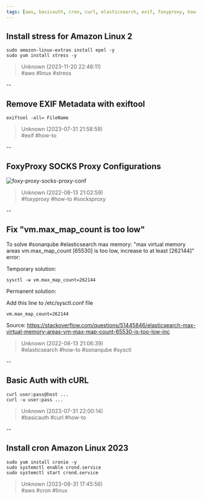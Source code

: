 ```yaml
---
tags: [aws, basicauth, cron, curl, elasticsearch, exif, foxyproxy, how-to, linux, socksproxy, sonarqube, stress, sysctl]
---
```


## Install stress for Amazon Linux 2

```  
sudo amazon-linux-extras install epel -y  
sudo yum install stress -y  
```  

> Unknown (2023-11-20 22:46:11)  
> #aws #linux #stress

--

## Remove EXIF Metadata with exiftool

```  
exiftool -all= FileName  
```  

> Unknown (2023-07-31 21:58:59)  
> #exif #how-to

--

## FoxyProxy SOCKS Proxy Configurations

![foxy-proxy-socks-proxy-conf](/img/foxy-proxy-socks-proxy-conf.png)  

> Unknown (2022-08-13 21:02:59)  
> #foxyproxy #how-to #socksproxy

--

## Fix "vm.max_map_count is too low"

To solve #sonarqube #elasticsearch max memory: "max virtual memory areas vm.max_map_count [65530] is too low, increase to at least [262144]" error:

Temporary solution:

```  
sysctl -w vm.max_map_count=262144  
```

Permanent solution:

Add this line to /etc/sysctl.conf file  
```  
vm.max_map_count=262144  
```

Source: https://stackoverflow.com/questions/51445846/elasticsearch-max-virtual-memory-areas-vm-max-map-count-65530-is-too-low-inc  

> Unknown (2022-08-13 21:06:39)  
> #elasticsearch #how-to #sonarqube #sysctl

--

## Basic Auth with cURL

```  
curl user:pass@host ...  
curl -u user:pass ...  
```  

> Unknown (2023-07-31 22:00:14)  
> #basicauth #curl #how-to

--

## Install cron Amazon Linux 2023

```  
sudo yum install cronie -y  
sudo systemctl enable crond.service  
sudo systemctl start crond.service  
```  

> Unknown (2023-08-31 17:45:56)  
> #aws #cron #linux

